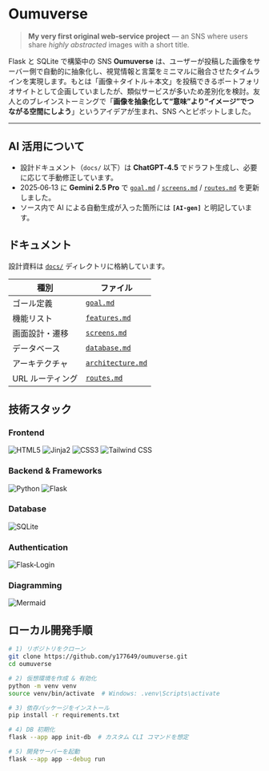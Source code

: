 # Oumuverse

> **My very first original web‑service project** — an SNS where users share *highly abstracted* images with a short title.

Flask と SQLite で構築中の SNS **Oumuverse** は、ユーザーが投稿した画像をサーバー側で自動的に抽象化し、視覚情報と言葉をミニマルに融合させたタイムラインを実現します。もとは「画像＋タイトル＋本文」を投稿できるポートフォリオサイトとして企画していましたが、類似サービスが多いため差別化を検討。友人とのブレインストーミングで「**画像を抽象化して“意味”より“イメージ”でつながる空間にしよう**」というアイデアが生まれ、SNS へとピボットしました。

---

## AI 活用について

* 設計ドキュメント（`docs/` 以下）は **ChatGPT‑4.5** でドラフト生成し、必要に応じて手動修正しています。
* 2025‑06‑13 に **Gemini 2.5 Pro** で [`goal.md`](docs/goal.md) / [`screens.md`](docs/screens.md) / [`routes.md`](docs/routes.md) を更新しました。
* ソース内で AI による自動生成が入った箇所には **`[AI-gen]`** と明記しています。

## ドキュメント

設計資料は [`docs/`](docs/) ディレクトリに格納しています。

| 種別         | ファイル                                      |
| ---------- | ----------------------------------------- |
| ゴール定義      | [`goal.md`](docs/goal.md)                 |
| 機能リスト      | [`features.md`](docs/features.md)         |
| 画面設計・遷移    | [`screens.md`](docs/screens.md)           |
| データベース     | [`database.md`](docs/database.md)         |
| アーキテクチャ    | [`architecture.md`](docs/architecture.md) |
| URL ルーティング | [`routes.md`](docs/routes.md)             |

## 技術スタック

### Frontend

![HTML5](https://img.shields.io/badge/-HTML5-E34F26?style=flat\&logo=html5\&logoColor=white) ![Jinja2](https://img.shields.io/badge/-Jinja2-B41717?style=flat\&logo=jinja\&logoColor=white) ![CSS3](https://img.shields.io/badge/-CSS3-1572B6?style=flat\&logo=css3\&logoColor=white) ![Tailwind CSS](https://img.shields.io/badge/-Tailwind%20CSS-06B6D4?style=flat\&logo=tailwindcss\&logoColor=white)

### Backend & Frameworks

![Python](https://img.shields.io/badge/-Python-3776AB?style=flat\&logo=python\&logoColor=white) ![Flask](https://img.shields.io/badge/-Flask-000000?style=flat\&logo=flask\&logoColor=white)

### Database

![SQLite](https://img.shields.io/badge/-SQLite-003B57?style=flat\&logo=sqlite\&logoColor=white)

### Authentication

![Flask‑Login](https://img.shields.io/badge/-Flask%20Login-000?style=flat\&logo=python\&logoColor=white)

### Diagramming

![Mermaid](https://img.shields.io/badge/-Mermaid-64B587?style=flat\&logo=mermaid\&logoColor=white)

## ローカル開発手順

```bash
# 1) リポジトリをクローン
git clone https://github.com/y177649/oumuverse.git
cd oumuverse

# 2) 仮想環境を作成 & 有効化
python -m venv venv
source venv/bin/activate  # Windows: .venv\Scripts\activate

# 3) 依存パッケージをインストール
pip install -r requirements.txt

# 4) DB 初期化
flask --app app init-db  # カスタム CLI コマンドを想定

# 5) 開発サーバーを起動
flask --app app --debug run
```
